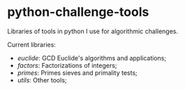 # python-challenge-tools
Libraries of tools in python I use for algorithmic challenges.

Current libraries:
*   *euclide*: GCD Euclide's algorithms and applications;
*   *factors*: Factorizations of integers;
*   *primes*: Primes sieves and primality tests;
*   *utils*: Other tools;
